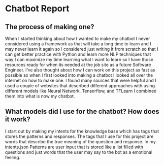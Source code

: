 # Chatbot Report

## The process of making one?

When I started thinking about how I wanted to make my chatbot I never considered using a framework as that will take a long time to learn and I may never learn it again so I considered just writing it from scratch so that I can get better practice with Python and learn more NLP techniques that way I can maximize my time learning what I want to learn so I have those resources ready for when its needed at the job site as a future Software Engineer. I've also thought about how I can work on this project as fast as possible so when I first looked into making a chatbot I looked all over the internet on how to make one. I found many sources that were helpful and I used a couple of websites that described different approaches with using different models like Neural Network, Tensorflow, and TFLearn I combined them into what is now my chatbot. 

## What models did I use for the chatbot? How does it work?

I start out by making my intents for the knowledge base which has tags that stores the patterns and responses. The tags that I use for this project are words that describe the true meaning of the question and response. In my intents.json Patterns are user input that is stored like a list filled with questions and just words that the user may say to the bot as a emotional feeling. 

